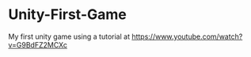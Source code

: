 # Unity-First-Game
My first unity game using a tutorial at https://www.youtube.com/watch?v=G9BdFZ2MCXc 
